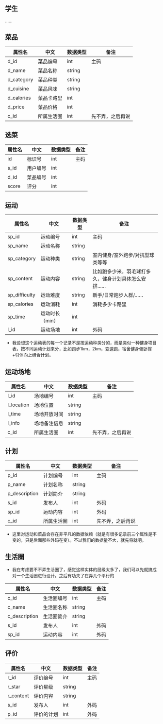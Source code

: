 ## 学生

……

## 菜品

| 属性名     | 中文       | 数据类型 | 备注             |
| ---------- | ---------- | -------- | ---------------- |
| d_id       | 菜品编号   | int      | 主码             |
| d_name     | 菜品名称   | string   |                  |
| d_category | 菜品种类   | string   |                  |
| d_cuisine  | 菜品风味   | string   |                  |
| d_calories | 菜品卡路里 | int      |                  |
| d_price    | 菜品价格   | int      |                  |
| c_id       | 所属生活圈 | int      | 先不弄，之后再说 |

## 选菜

| 属性名 | 中文     | 数据类型 | 备注 |
| ------ | -------- | -------- | ---- |
| id     | 标识号   | int      | 主码 |
| s_id   | 用户编号 | int      |      |
| d_id   | 菜品编号 | int      |      |
| score  | 评分     | int      |      |

## 运动

| 属性名        | 中文            | 数据类型 | 备注                                               |
| ------------- | --------------- | -------- | -------------------------------------------------- |
| sp_id         | 运动编号        | int      | 主码                                               |
| sp_name       | 运动名称        | string   |                                                    |
| sp_category   | 运动种类        | string   | 室内健身/室外跑步/对抗型球类等等                   |
| sp_content    | 运动内容        | string   | 比如跑多少米，羽毛球打多久，健身计划具体怎么安排…… |
| sp_difficulty | 运动难度        | string   | 新手/日常跑步人群/……                               |
| sp_calories   | 运动消耗        | int      | 消耗多少卡路里                                     |
| sp_time       | 运动时长（min） | int      |                                                    |
| l_id          | 运动场地        | int      | 外码                                               |

* 我设想这个运动表的每一个记录不是按运动种类分的，而是类似一种健身项目表，按不同运动计划来分，比如跑步1km，2km，变速跑，宿舍健身俯卧撑+引体向上组合计划。

## 运动场地

| 属性名     | 中文         | 数据类型 | 备注             |
| ---------- | ------------ | -------- | ---------------- |
| l_id       | 场地编号     | int      | 主码             |
| l_location | 场地位置     | string   |                  |
| l_time     | 场地开放时间 | string   |                  |
| l_info     | 场地备注信息 | string   |                  |
| c_id       | 所属生活圈   | int      | 先不弄，之后再说 |

## 计划

| 属性名        | 中文       | 数据类型 | 备注             |
| ------------- | ---------- | -------- | ---------------- |
| p_id          | 计划编号   | int      | 主码             |
| p_name        | 计划名称   | string   |                  |
| p_description | 计划简介   | string   |                  |
| s_id          | 发布人     | int      | 外码             |
| sp_id         | 运动内容   | int      | 外码             |
| c_id          | 所属生活圈 | int      | 先不弄，之后再说 |

* 这里对运动和菜品会存在非平凡的数据依赖（就是有很多记录前三个属性是不变的，只是后面那些外码在变）。不过我们的数据量不大，就先将就吧。

## 生活圈

* 我在考虑要不不弄生活圈了，感觉这样实体的层级太多了，我们可以先就搞成对一个生活圈进行设计。之后有功夫了在弄几个平行的

| 属性名        | 中文       | 数据类型 | 备注 |
| ------------- | ---------- | -------- | ---- |
| c_id          | 生活圈编号 | int      | 主码 |
| c_name        | 生活圈名称 | string   |      |
| c_description | 生活圈简介 | string   |      |
| s_id          | 发布人     | int      | 外码 |
| sp_id         | 运动内容   | int      | 外码 |



## 评价

| 属性名    | 中文       | 数据类型 | 备注 |
| --------- | ---------- | -------- | ---- |
| r_id      | 评价编号   | int      | 主码 |
| r_star    | 评价星级   | string   |      |
| r_content | 评价内容   | string   |      |
| s_id      | 发布人     | int      | 外码 |
| p_id      | 评价的计划 | int      | 外码 |